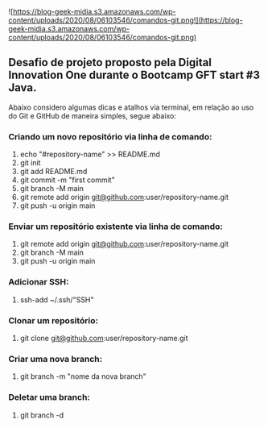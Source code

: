 ![https://blog-geek-midia.s3.amazonaws.com/wp-content/uploads/2020/08/06103546/comandos-git.png!](https://blog-geek-midia.s3.amazonaws.com/wp-content/uploads/2020/08/06103546/comandos-git.png)


## Desafio de projeto proposto pela Digital Innovation One durante o Bootcamp GFT start #3 Java.

Abaixo considero algumas dicas e atalhos via terminal, em relação ao uso do Git e GitHub de maneira simples, segue abaixo:

### Criando um novo repositório via linha de comando:

1. echo "#repository-name" >> README.md
2. git init
3. git add README.md
4. git commit -m "first commit"
5. git branch -M main
6. git remote add origin git@github.com:user/repository-name.git
7. git push -u origin main

### Enviar um repositório existente via linha de comando:

1. git remote add origin git@github.com:user/repository-name.git
2. git branch -M main
3. git push -u origin main

### Adicionar SSH:

1. ssh-add ~/.ssh/"SSH"

### Clonar um repositório:

1. git clone git@github.com:user/repository-name.git

### Criar uma nova branch:

1. git branch -m "nome da nova branch"

### Deletar uma branch:

1. git branch -d

